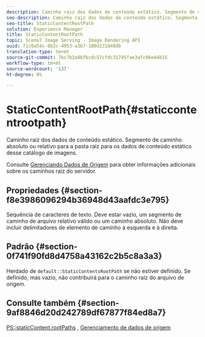```yaml
---
description: Caminho raiz dos dados de conteúdo estático. Segmento de caminho absoluto ou relativo para a pasta raiz para os dados de conteúdo estático desse catálogo de imagens.
seo-description: Caminho raiz dos dados de conteúdo estático. Segmento de caminho absoluto ou relativo para a pasta raiz para os dados de conteúdo estático desse catálogo de imagens.
seo-title: StaticContentRootPath
solution: Experience Manager
title: StaticContentRootPath
topic: Scene7 Image Serving - Image Rendering API
uuid: f1c0a54c-8b2c-4953-a3b7-180d231840db
translation-type: tm+mt
source-git-commit: 7bc7b3a86fbcdc57cfdc31745fae3afc06e44b15
workflow-type: tm+mt
source-wordcount: '137'
ht-degree: 0%

---
```



# StaticContentRootPath{#staticcontentrootpath}

Caminho raiz dos dados de conteúdo estático. Segmento de caminho absoluto ou relativo para a pasta raiz para os dados de conteúdo estático desse catálogo de imagens.

Consulte [Gerenciando Dados de Origem](../../../../../is-api/image-serving-api-ref/c-configuration-and-administration/c-configuration-and-administration.md#concept-1ec4d9f0e58a430cae045761f1ff9173) para obter informações adicionais sobre os caminhos raiz do servidor.

## Propriedades {#section-f8e3986096294b36948d43aafdc3e795}

Sequência de caracteres de texto. Deve estar vazio, um segmento de caminho de arquivo relativo válido ou um caminho absoluto. Não deve incluir delimitadores de elemento de caminho à esquerda e à direita.

## Padrão {#section-0f741f90fd8d4758a43162c2b5c8a3a3}

Herdado de `default::StaticContentsRootPath` se não estiver definido. Se definido, mas vazio, não contribuirá para o caminho raiz do arquivo de origem.

## Consulte também {#section-9af8846d20d242789df67877f84ed8a7}

[PS::staticContent.rootPaths](../../../../../is-api/image-catalog/image-serving-api-ref/c-image-catalog-reference/c-attributes-reference/r-staticcontentrootpath.md#reference-a2b5368d078349828d282357681bb2a5) ,   [Gerenciamento de dados de origem](../../../../../is-api/image-serving-api-ref/c-configuration-and-administration/c-configuration-and-administration.md#concept-1ec4d9f0e58a430cae045761f1ff9173)
